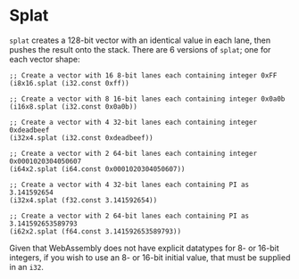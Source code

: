 # Splat

`splat` creates a 128-bit vector with an identical value in each lane, then pushes the result onto the stack.
There are 6 versions of `splat`; one for each vector shape:

```wast
;; Create a vector with 16 8-bit lanes each containing integer 0xFF
(i8x16.splat (i32.const 0xff))

;; Create a vector with 8 16-bit lanes each containing integer 0x0a0b
(i16x8.splat (i32.const 0x0a0b))

;; Create a vector with 4 32-bit lanes each containing integer 0xdeadbeef
(i32x4.splat (i32.const 0xdeadbeef))

;; Create a vector with 2 64-bit lanes each containing integer 0x0001020304050607
(i64x2.splat (i64.const 0x0001020304050607))

;; Create a vector with 4 32-bit lanes each containing PI as 3.141592654
(i32x4.splat (f32.const 3.141592654))

;; Create a vector with 2 64-bit lanes each containing PI as 3.141592653589793
(i62x2.splat (f64.const 3.141592653589793))
```

Given that WebAssembly does not have explicit datatypes for 8- or 16-bit integers, if you wish to use an 8- or 16-bit initial value, that must be supplied in an `i32`.
